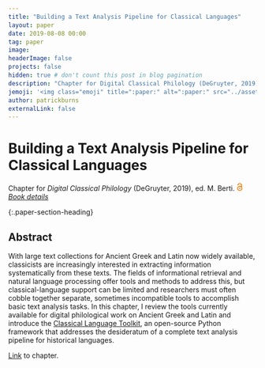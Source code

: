 ```yaml
---
title: "Building a Text Analysis Pipeline for Classical Languages"
layout: paper
date: 2019-08-08 00:00
tag: paper
image:
headerImage: false
projects: false
hidden: true # don't count this post in blog pagination
description: "Chapter for Digital Classical Philology (DeGruyter, 2019), ed. M. Berti"
jemoji: '<img class="emoji" title=":paper:" alt=":paper:" src="../assets/images/paper-icon.png" height="20" width="20" align="absmiddle">'
author: patrickburns
externalLink: false
---
```


# Building a Text Analysis Pipeline for Classical Languages
Chapter for *Digital Classical Philology* (DeGruyter, 2019), ed. M. Berti.<img src="../assets/images/oa.png" alt="oa-icon" height="16" hspace="5"/>  
*[Book details](https://www.degruyter.com/view/product/502894)*

{:.paper-section-heading}
## Abstract
With large text collections for Ancient Greek and Latin now widely available, classicists are increasingly interested in extracting information systematically from these texts. The fields of informational retrieval and natural language processing offer tools and methods to address this, but classical-language support can be limited and researchers must often cobble together separate, sometimes incompatible tools to accomplish basic text analysis tasks. In this chapter, I review the tools currently available for digital philological work on Ancient Greek and Latin and introduce the [Classical Language Toolkit](https://www.cltk.org), an open-source Python framework that addresses the desideratum of a complete text analysis pipeline for historical languages.

[Link](http://bit.ly/dcp-burns) to chapter.
